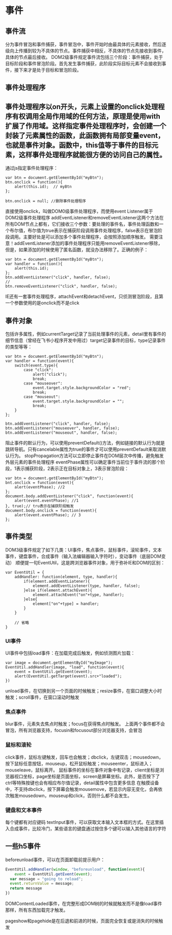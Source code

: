 # 事件
## 事件流
分为事件冒泡和事件捕获，事件冒泡中，事件开始时由最具体的元素接收，然后逐级向上传播到较为不具体的节点。事件捕获中相反，不具体的节点先接收到事件，具体的节点最后接收。
DOM2级事件规定事件流包括三个阶段：事件捕获，处于目标阶段和事件冒泡阶段。首先发生事件捕获，此阶段实际目标元素不会接收到事件，接下来才是处于目标和冒泡阶段。
## 事件处理程序
事件处理程序以on开头，元素上设置的onclick处理程序有权调用全局作用域的任何方法，原理是使用with扩展了作用域。这样指定事件处理程序时，会创建一个封装了元素属性的函数，此函数拥有局部变量event，也就是事件对象。函数中，this值等于事件的目标元素，这样事件处理程序就能很方便的访问自己的属性。
---
通过js指定事件处理程序：
```
var btn = document.getElementById("myBtn");
btn.onclick = function(){
    alert(this.id);  // myBtn
};

btn.onclick = null; //删除事件处理程序
```
直接使用onclick，叫做DOM0级事件处理程序，而使用event Listener属于DOM2级事件处理程序
addEventListener和removeEventListener这两个方法在所有DOM节点上都有，它们接收三个参数：要处理的事件名，事件处理函数和一个布尔值，布尔值为true表示在捕获阶段调用事件处理程序，false表示在冒泡阶段调用。主要好处是可以添加多个事件处理程序，会按照添加顺序触发。
需要注意！addEventListener添加的事件处理程序只能用removeEventListener移除，但是，如果添加的时候使用了匿名函数，就没办法移除了。正确的例子：
```
var btn = document.getElementById("myBtn");
var handler = function(){
    alert(this.id);
};
btn.addEventListener("click", handler, false);
//
btn.removeEventListener("click", handler, false);
```
IE还有一套事件处理程序，attachEvent和detachEvent，只侦测冒泡阶段，且第一个参数使用的是onclick而不是click
## 事件对象
包括许多属性，例如currentTarget记录了当前处理事件的元素，detail里有事件的细节信息（曾经在飞书小程序开发中用过）target记录事件的目标，type记录事件的类型等等：
```
var btn = document.getElementById("myBtn");
var handler = function(event){
    switch(event.type){
        case "click":
            alert("click");
            break;
        case "mouseover":
            event.target.style.backgroundColor = "red";
            break;
        case "mouseout":
            event.target.style.backgroundColor = "";
            break;
    }
};

btn.addEventListener("click", handler, false);
btn.addEventListener("mouseover", handler, false);
btn.addEventListener("mouseout", handler, false);
```
阻止事件的默认行为，可以使用preventDefault()方法，例如链接的默认行为就是跳转导航。只有cancelable属性为true的事件才可以使用preventDefault来取消默认行为。
stopPropagation方法可以立即停止事件在DOM层次中传播，避免触发外层元素的事件处理程序
eventPhase属性可以确定事件当前位于事件流的那个阶段，1表示捕获阶段，2表示正在目标对象上，3表示冒泡阶段：
```
var btn = document.getElementById("myBtn");
bnt.onclick = function(event){
    alert(eventPhase); //2
};
document.body.addEventListener("click", function(event){
    alert(event.eventPhase); //1
}, true);// tru表示在捕获阶段触发
document.body.onclick = function(event){
    alert(event.eventPhase); // 3
};
```
## 事件类型
DOM3级事件规定了如下几类：UI事件，焦点事件，鼠标事件，滚轮事件，文本事件，键盘事件，合成事件（输入法编辑器输入字符时），变动事件（底层DOM变动）
顺便提一句EventUtil，这是跨浏览器事件对象，用于弥补IE和DOM的区别：
```
var EventUtil = {
    addHandler: function(element, type, handler){
        if(element.addEventLiatener){
            element.addEventListener(type, handler, false);
        }else if(element.attachEvent){
            element.attachEvent("on"+type, handler);
        }else{
            element["on"+type] = handler;
        }
    }

    // 省略
}
```
### UI事件
UI事件中包括load事件：在加载完成后触发，例如侦测图片加载：
```
var image = document.getElementById("myImage");
EventUtil.addHandler(image, "load", function(event){
    event = EventUtil.getEvent(event);
    alert(EventUtil.getTarget(event).src+"loaded");
})
```
unload事件，在切换到另一个页面的时候触发；resize事件，在窗口调整大小时触发；scroll事件，在窗口滚动时触发
### 焦点事件
blur事件，元素失去焦点时触发；focus在获得焦点时触发。
上面两个事件都不会冒泡，所有浏览器支持，focusin和focusout部分浏览器支持，会冒泡
### 鼠标和滚轮
click事件，鼠标左键触发，回车也会触发；dbclick，左键双击；mousedown，按下鼠标任意按钮，mouseup，松开鼠标触发；mouseenter，鼠标进入；mouseleave，鼠标离开。
鼠标事件的坐标在事件对象中有记录，client坐标是浏览器视口坐标，page坐标是页面坐标，screen是屏幕坐标。此外，是否按下了ctrl等特殊按键也会有相应布尔值记录，detail属性中包含更多信息
在触摸设备中，不支持dbclick，按下屏幕会触发mousemove，若显示内容无变化，会再依次触发mousedown，mouseup和click，否则什么都不会发生。
### 键盘和文本事件
每个键都有对应键码
textInput事件，可以获取文本输入文本框的方式。在这里插入合成事件，比较冷门，某些语言的键盘通过按住多个键可以输入其他语言的字符
## 一些h5事件
beforeunload事件，可以在页面卸载前提示用户：

```js
EventUtil.addHandler(window, "beforeunload", function(event){
	event = EventUtil.getEvent(event);
  var message = "going to reload";
  event.returnValue = message;
  return message
})
```

DOMContentLoaded事件，在完整形成DOM树的时候就触发而不是像load事件那样，所有东西加载完才触发。

pageshow和pagehide是在后退和前进的时候，页面完全恢复或是消失的时候触发